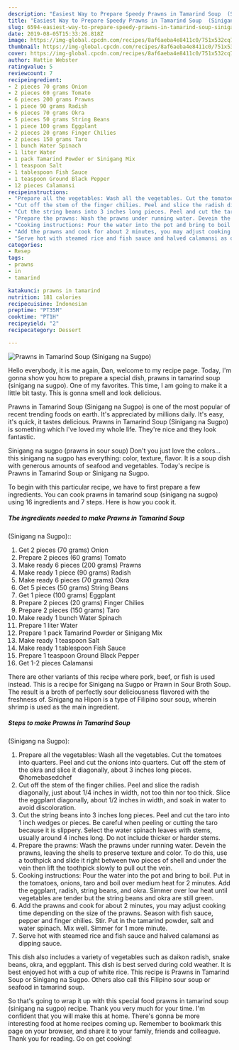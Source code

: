 ```yaml
---
description: "Easiest Way to Prepare Speedy Prawns in Tamarind Soup  (Sinigang na Sugpo)"
title: "Easiest Way to Prepare Speedy Prawns in Tamarind Soup  (Sinigang na Sugpo)"
slug: 6594-easiest-way-to-prepare-speedy-prawns-in-tamarind-soup-sinigang-na-sugpo
date: 2019-08-05T15:33:26.818Z
image: https://img-global.cpcdn.com/recipes/8af6aeba4e8411c0/751x532cq70/prawns-in-tamarind-soup-sinigang-na-sugpo-recipe-main-photo.jpg
thumbnail: https://img-global.cpcdn.com/recipes/8af6aeba4e8411c0/751x532cq70/prawns-in-tamarind-soup-sinigang-na-sugpo-recipe-main-photo.jpg
cover: https://img-global.cpcdn.com/recipes/8af6aeba4e8411c0/751x532cq70/prawns-in-tamarind-soup-sinigang-na-sugpo-recipe-main-photo.jpg
author: Hattie Webster
ratingvalue: 5
reviewcount: 7
recipeingredient:
- 2 pieces 70 grams Onion
- 2 pieces 60 grams Tomato
- 6 pieces 200 grams Prawns
- 1 piece 90 grams Radish
- 6 pieces 70 grams Okra
- 5 pieces 50 grams String Beans
- 1 piece 100 grams Eggplant
- 2 pieces 20 grams Finger Chilies
- 2 pieces 150 grams Taro
- 1 bunch Water Spinach
- 1 liter Water
- 1 pack Tamarind Powder or Sinigang Mix
- 1 teaspoon Salt
- 1 tablespoon Fish Sauce
- 1 teaspoon Ground Black Pepper
- 12 pieces Calamansi
recipeinstructions:
- "Prepare all the vegetables: Wash all the vegetables. Cut the tomatoes into quarters. Peel and cut the onions into quarters. Cut off the stem of the okra and slice it diagonally, about 3 inches long pieces. ©homebasedchef"
- "Cut off the stem of the finger chilies. Peel and slice the radish diagonally, just about 1/4 inches in width, not too thin nor too thick. Slice the eggplant diagonally, about 1/2 inches in width, and soak in water to avoid discoloration."
- "Cut the string beans into 3 inches long pieces. Peel and cut the taro into 1 inch wedges or pieces. Be careful when peeling or cutting the taro because it is slippery. Select the water spinach leaves with stems, usually around 4 inches long. Do not include thicker or harder stems."
- "Prepare the prawns: Wash the prawns under running water. Devein the prawns, leaving the shells to preserve texture and color. To do this, use a toothpick and slide it right between two pieces of shell and under the vein then lift the toothpick slowly to pull out the vein."
- "Cooking instructions: Pour the water into the pot and bring to boil. Put in the tomatoes, onions, taro and boil over medium heat for 2 minutes. Add the eggplant, radish, string beans, and okra. Simmer over low heat until vegetables are tender but the string beans and okra are still green."
- "Add the prawns and cook for about 2 minutes, you may adjust cooking time depending on the size of the prawns. Season with fish sauce, pepper and finger chilies. Stir. Put in the tamarind powder, salt and water spinach. Mix well. Simmer for 1 more minute."
- "Serve hot with steamed rice and fish sauce and halved calamansi as dipping sauce."
categories:
- Resep
tags:
- prawns
- in
- tamarind

katakunci: prawns in tamarind
nutrition: 181 calories
recipecuisine: Indonesian
preptime: "PT35M"
cooktime: "PT1H"
recipeyield: "2"
recipecategory: Dessert

---
```



![Prawns in Tamarind Soup
 (Sinigang na Sugpo)](https://img-global.cpcdn.com/recipes/8af6aeba4e8411c0/751x532cq70/prawns-in-tamarind-soup-sinigang-na-sugpo-recipe-main-photo.jpg)

Hello everybody, it is me again, Dan, welcome to my recipe page. Today, I'm gonna show you how to prepare a special dish, prawns in tamarind soup
 (sinigang na sugpo). One of my favorites. This time, I am going to make it a little bit tasty. This is gonna smell and look delicious.

Prawns in Tamarind Soup
 (Sinigang na Sugpo) is one of the most popular of recent trending foods on earth. It's appreciated by millions daily. It's easy, it's quick, it tastes delicious. Prawns in Tamarind Soup
 (Sinigang na Sugpo) is something which I've loved my whole life. They're nice and they look fantastic.

Sinigang na sugpo (prawns in sour soup) Don&#39;t you just love the colors… this sinigang na sugpo has everything: color, texture, flavor. It is a soup dish with generous amounts of seafood and vegetables. Today&#39;s recipe is Prawns in Tamarind Soup or Sinigang na Sugpo.


To begin with this particular recipe, we have to first prepare a few ingredients. You can cook prawns in tamarind soup
 (sinigang na sugpo) using 16 ingredients and 7 steps. Here is how you cook it.

##### The ingredients needed to make Prawns in Tamarind Soup
 (Sinigang na Sugpo)::

1. Get 2 pieces (70 grams) Onion
1. Prepare 2 pieces (60 grams) Tomato
1. Make ready 6 pieces (200 grams) Prawns
1. Make ready 1 piece (90 grams) Radish
1. Make ready 6 pieces (70 grams) Okra
1. Get 5 pieces (50 grams) String Beans
1. Get 1 piece (100 grams) Eggplant
1. Prepare 2 pieces (20 grams) Finger Chilies
1. Prepare 2 pieces (150 grams) Taro
1. Make ready 1 bunch Water Spinach
1. Prepare 1 liter Water
1. Prepare 1 pack Tamarind Powder or Sinigang Mix
1. Make ready 1 teaspoon Salt
1. Make ready 1 tablespoon Fish Sauce
1. Prepare 1 teaspoon Ground Black Pepper
1. Get 1-2 pieces Calamansi


There are other variants of this recipe where pork, beef, or fish is used instead. This is a recipe for Sinigang na Sugpo or Prawn in Sour Broth Soup. The result is a broth of perfectly sour deliciousness flavored with the freshness of. Sinigang na Hipon is a type of Filipino sour soup, wherein shrimp is used as the main ingredient. 

##### Steps to make Prawns in Tamarind Soup
 (Sinigang na Sugpo):

1. Prepare all the vegetables: Wash all the vegetables.
Cut the tomatoes into quarters.
Peel and cut the onions into quarters.
Cut off the stem of the okra and slice it diagonally, about 3 inches long pieces. ©homebasedchef
1. Cut off the stem of the finger chilies.
Peel and slice the radish diagonally, just about 1/4 inches in width, not too thin nor too thick.
Slice the eggplant diagonally, about 1/2 inches in width, and soak in water to avoid discoloration.
1. Cut the string beans into 3 inches long pieces.
Peel and cut the taro into 1 inch wedges or pieces. Be careful when peeling or cutting the taro because it is slippery.
Select the water spinach leaves with stems, usually around 4 inches long. Do not include thicker or harder stems.
1. Prepare the prawns: Wash the prawns under running water.
Devein the prawns, leaving the shells to preserve texture and color. To do this, use a toothpick and slide it right between two pieces of shell and under the vein then lift the toothpick slowly to pull out the vein.
1. Cooking instructions: Pour the water into the pot and bring to boil.
Put in the tomatoes, onions, taro and boil over medium heat for 2 minutes.
Add the eggplant, radish, string beans, and okra. Simmer over low heat until vegetables are tender but the string beans and okra are still green.
1. Add the prawns and cook for about 2 minutes, you may adjust cooking time depending on the size of the prawns. Season with fish sauce, pepper and finger chilies. Stir. Put in the tamarind powder, salt and water spinach. Mix well. Simmer for 1 more minute.
1. Serve hot with steamed rice and fish sauce and halved calamansi as dipping sauce.


This dish also includes a variety of vegetables such as daikon radish, snake beans, okra, and eggplant. This dish is best served during cold weather. It is best enjoyed hot with a cup of white rice. This recipe is Prawns in Tamarind Soup or Sinigang na Sugpo. Others also call this Filipino sour soup or seafood in tamarind soup. 

So that's going to wrap it up with this special food prawns in tamarind soup
 (sinigang na sugpo) recipe. Thank you very much for your time. I'm confident that you will make this at home. There's gonna be more interesting food at home recipes coming up. Remember to bookmark this page on your browser, and share it to your family, friends and colleague. Thank you for reading. Go on get cooking!
